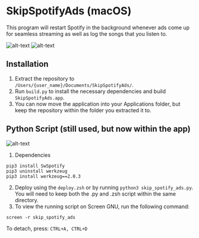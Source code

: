# SkipSpotifyAds (macOS)
This program will restart Spotify in the background whenever ads come up for seamless streaming as well as log the songs that you listen to.

![alt-text](https://i.imgur.com/C4AV4G6.png)
![alt-text](https://i.imgur.com/KyiWWA9.png)

## Installation
1. Extract the repository to `/Users/{user_name}/Documents/SkipSpotifyAds/`.
2. Run `build.py` to install the necessary dependencies and build `SkipSpotifyAds.app`.
3. You can now move the application into your Applications folder, but keep the repository within the folder you extracted it to.


## Python Script (still used, but now within the app)
![alt-text](https://i.imgur.com/YFOjnpl.png)

1. Dependencies
```
pip3 install SwSpotify
pip3 uninstall werkzeug
pip3 install werkzeug==2.0.3
```

2. Deploy using the `deploy.zsh` or by running `python3 skip_spotify_ads.py`.  You will need to keep both the .py and .zsh script within the same directory.
3. To view the running script on Screen GNU, run the following command:
```
screen -r skip_spotify_ads
```
To detach, press:
```CTRL+A, CTRL+D```
